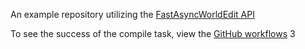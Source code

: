 An example repository utilizing the [FastAsyncWorldEdit API](https://github.com/IntellectualSites/FastAsyncWorldEdit-Documentation/wiki/API-Usage)

To see the success of the compile task, view the [GitHub workflows](https://github.com/NotMyFault/FastAsyncWorldEdit-TestPlugin/actions/workflows/build.yml) 3
